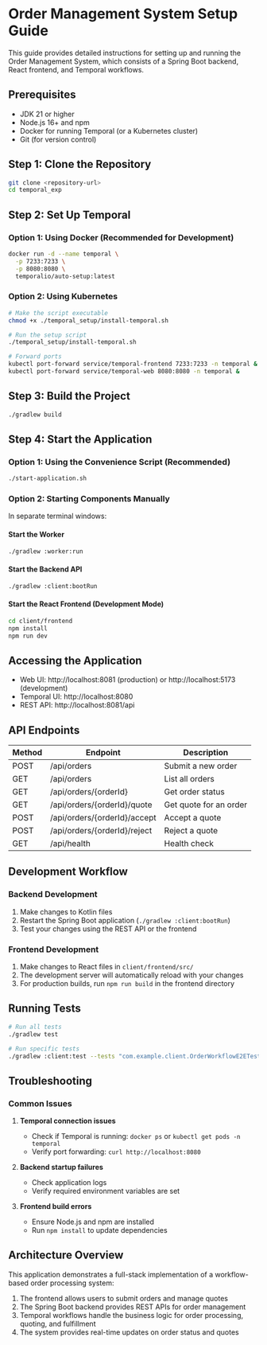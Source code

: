 # Order Management System Setup Guide

This guide provides detailed instructions for setting up and running the Order Management System, which consists of a Spring Boot backend, React frontend, and Temporal workflows.

## Prerequisites

- JDK 21 or higher
- Node.js 16+ and npm
- Docker for running Temporal (or a Kubernetes cluster)
- Git (for version control)

## Step 1: Clone the Repository

```bash
git clone <repository-url>
cd temporal_exp
```

## Step 2: Set Up Temporal

### Option 1: Using Docker (Recommended for Development)

```bash
docker run -d --name temporal \
  -p 7233:7233 \
  -p 8080:8080 \
  temporalio/auto-setup:latest
```

### Option 2: Using Kubernetes

```bash
# Make the script executable
chmod +x ./temporal_setup/install-temporal.sh

# Run the setup script
./temporal_setup/install-temporal.sh

# Forward ports
kubectl port-forward service/temporal-frontend 7233:7233 -n temporal &
kubectl port-forward service/temporal-web 8080:8080 -n temporal &
```

## Step 3: Build the Project

```bash
./gradlew build
```

## Step 4: Start the Application

### Option 1: Using the Convenience Script (Recommended)

```bash
./start-application.sh
```

### Option 2: Starting Components Manually

In separate terminal windows:

#### Start the Worker
```bash
./gradlew :worker:run
```

#### Start the Backend API
```bash
./gradlew :client:bootRun
```

#### Start the React Frontend (Development Mode)
```bash
cd client/frontend
npm install
npm run dev
```

## Accessing the Application

- Web UI: http://localhost:8081 (production) or http://localhost:5173 (development)
- Temporal UI: http://localhost:8080
- REST API: http://localhost:8081/api

## API Endpoints

| Method | Endpoint | Description |
|--------|----------|-------------|
| POST | /api/orders | Submit a new order |
| GET | /api/orders | List all orders |
| GET | /api/orders/{orderId} | Get order status |
| GET | /api/orders/{orderId}/quote | Get quote for an order |
| POST | /api/orders/{orderId}/accept | Accept a quote |
| POST | /api/orders/{orderId}/reject | Reject a quote |
| GET | /api/health | Health check |

## Development Workflow

### Backend Development

1. Make changes to Kotlin files
2. Restart the Spring Boot application (`./gradlew :client:bootRun`)
3. Test your changes using the REST API or the frontend

### Frontend Development

1. Make changes to React files in `client/frontend/src/`
2. The development server will automatically reload with your changes
3. For production builds, run `npm run build` in the frontend directory

## Running Tests

```bash
# Run all tests
./gradlew test

# Run specific tests
./gradlew :client:test --tests "com.example.client.OrderWorkflowE2ETest"
```

## Troubleshooting

### Common Issues

1. **Temporal connection issues**
   - Check if Temporal is running: `docker ps` or `kubectl get pods -n temporal`
   - Verify port forwarding: `curl http://localhost:8080`

2. **Backend startup failures**
   - Check application logs
   - Verify required environment variables are set

3. **Frontend build errors**
   - Ensure Node.js and npm are installed
   - Run `npm install` to update dependencies

## Architecture Overview

This application demonstrates a full-stack implementation of a workflow-based order processing system:

1. The frontend allows users to submit orders and manage quotes
2. The Spring Boot backend provides REST APIs for order management
3. Temporal workflows handle the business logic for order processing, quoting, and fulfillment
4. The system provides real-time updates on order status and quotes

